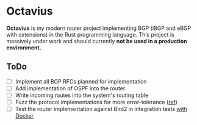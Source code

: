 # Octavius
**Octavius** is my modern router project implementing BGP (iBGP and eBGP with extensions) in the Rust programming language. This project is massively under work and should currently **not be used in a production environment.**

## ToDo
- [ ] Implement all BGP RFCs planned for implementation
- [ ] Add implementation of OSPF into the router
- [ ] Write incoming routes into the system's routing table
- [ ] Fuzz the protocol implementations for more error-tolerance ([ref](https://rust-fuzz.github.io/book/cargo-fuzz/setup.html))
- [ ] Test the router implementation against Bird2 in integration tests [with Docker](https://github.com/testcontainers/testcontainers-rs)

